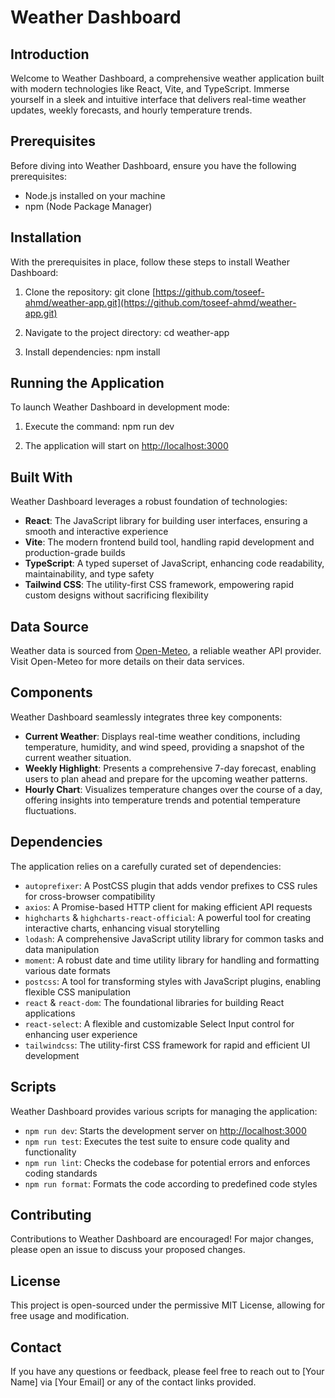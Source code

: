 # Weather Dashboard

## Introduction

Welcome to Weather Dashboard, a comprehensive weather application built with modern technologies like React, Vite, and TypeScript. Immerse yourself in a sleek and intuitive interface that delivers real-time weather updates, weekly forecasts, and hourly temperature trends.

## Prerequisites

Before diving into Weather Dashboard, ensure you have the following prerequisites:

- Node.js installed on your machine
- npm (Node Package Manager)

## Installation

With the prerequisites in place, follow these steps to install Weather Dashboard:

1. Clone the repository:
git clone [https://github.com/toseef-ahmd/weather-app.git](https://github.com/toseef-ahmd/weather-app.git)

2. Navigate to the project directory:
cd weather-app

3. Install dependencies:
npm install

## Running the Application

To launch Weather Dashboard in development mode:

1. Execute the command:
npm run dev

2. The application will start on [http://localhost:3000](http://localhost:3000)

## Built With

Weather Dashboard leverages a robust foundation of technologies:

- **React**: The JavaScript library for building user interfaces, ensuring a smooth and interactive experience
- **Vite**: The modern frontend build tool, handling rapid development and production-grade builds
- **TypeScript**: A typed superset of JavaScript, enhancing code readability, maintainability, and type safety
- **Tailwind CSS**: The utility-first CSS framework, empowering rapid custom designs without sacrificing flexibility

## Data Source

Weather data is sourced from [Open-Meteo](https://open-meteo.com/), a reliable weather API provider. Visit Open-Meteo for more details on their data services.

## Components

Weather Dashboard seamlessly integrates three key components:

- **Current Weather**: Displays real-time weather conditions, including temperature, humidity, and wind speed, providing a snapshot of the current weather situation.
- **Weekly Highlight**: Presents a comprehensive 7-day forecast, enabling users to plan ahead and prepare for the upcoming weather patterns.
- **Hourly Chart**: Visualizes temperature changes over the course of a day, offering insights into temperature trends and potential temperature fluctuations.

## Dependencies

The application relies on a carefully curated set of dependencies:

- `autoprefixer`: A PostCSS plugin that adds vendor prefixes to CSS rules for cross-browser compatibility
- `axios`: A Promise-based HTTP client for making efficient API requests
- `highcharts` & `highcharts-react-official`: A powerful tool for creating interactive charts, enhancing visual storytelling
- `lodash`: A comprehensive JavaScript utility library for common tasks and data manipulation
- `moment`: A robust date and time utility library for handling and formatting various date formats
- `postcss`: A tool for transforming styles with JavaScript plugins, enabling flexible CSS manipulation
- `react` & `react-dom`: The foundational libraries for building React applications
- `react-select`: A flexible and customizable Select Input control for enhancing user experience
- `tailwindcss`: The utility-first CSS framework for rapid and efficient UI development

## Scripts

Weather Dashboard provides various scripts for managing the application:

- `npm run dev`: Starts the development server on [http://localhost:3000](http://localhost:3000)
- `npm run test`: Executes the test suite to ensure code quality and functionality
- `npm run lint`: Checks the codebase for potential errors and enforces coding standards
- `npm run format`: Formats the code according to predefined code styles

## Contributing

Contributions to Weather Dashboard are encouraged! For major changes, please open an issue to discuss your proposed changes.

## License

This project is open-sourced under the permissive MIT License, allowing for free usage and modification.

## Contact

If you have any questions or feedback, please feel free to reach out to [Your Name] via [Your Email] or any of the contact links provided.
